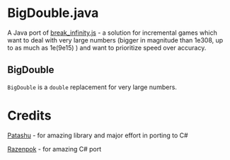 # BigDouble.java
A Java port of [break_infinity.js](https://github.com/Patashu/break_infinity.js) - a solution for incremental games which want to deal with very large numbers (bigger in magnitude than 1e308, up to as much as 1e(9e15) ) and want to prioritize speed over accuracy.

## BigDouble
`BigDouble` is a `double` replacement for very large numbers.

# Credits
[Patashu](https://github.com/Patashu) - for amazing library and major effort in porting to C#

[Razenpok](https://github.com/Razenpok) - for amazing C# port
